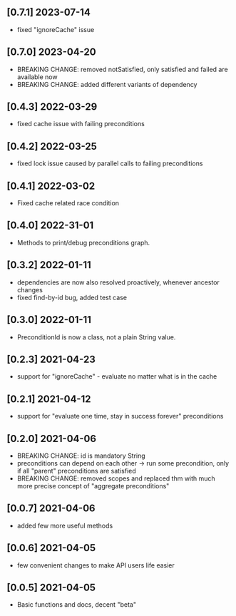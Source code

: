## [0.7.1] 2023-07-14

* fixed "ignoreCache" issue

## [0.7.0] 2023-04-20

* BREAKING CHANGE: removed notSatisfied, only satisfied and failed are available now
* BREAKING CHANGE: added different variants of dependency

## [0.4.3] 2022-03-29

* fixed cache issue with failing preconditions

## [0.4.2] 2022-03-25

* fixed lock issue caused by parallel calls to failing preconditions

## [0.4.1] 2022-03-02

* Fixed cache related race condition

## [0.4.0] 2022-31-01

* Methods to print/debug preconditions graph.

## [0.3.2] 2022-01-11

* dependencies are now also resolved proactively, whenever ancestor changes
* fixed find-by-id bug, added test case

## [0.3.0] 2022-01-11

* PreconditionId is now a class, not a plain String value.

## [0.2.3] 2021-04-23

* support for "ignoreCache" - evaluate no matter what is in the cache

## [0.2.1] 2021-04-12

* support for "evaluate one time, stay in success forever" preconditions

## [0.2.0] 2021-04-06

* BREAKING CHANGE: id is mandatory String
* preconditions can depend on each other -> run some precondition, only if all "parent" preconditions are satisfied
* BREAKING CHANGE: removed scopes and replaced thm with much more precise concept of "aggregate preconditions"

## [0.0.7] 2021-04-06

* added few more useful methods

## [0.0.6] 2021-04-05

* few convenient changes to make API users life easier

## [0.0.5] 2021-04-05

* Basic functions and docs, decent "beta"
